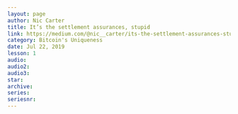```yaml
---
layout: page
author: Nic Carter
title: It’s the settlement assurances, stupid
link: https://medium.com/@nic__carter/its-the-settlement-assurances-stupid-5dcd1c3f4e41
category: Bitcoin's Uniqueness
date: Jul 22, 2019
lesson: 1
audio: 
audio2: 
audio3: 
star: 
archive: 
series: 
seriesnr: 
---
```

